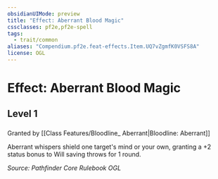 ```yaml
---
obsidianUIMode: preview
title: "Effect: Aberrant Blood Magic"
cssclasses: pf2e,pf2e-spell
tags:
  - trait/common
aliases: "Compendium.pf2e.feat-effects.Item.UQ7vZgmfK0VSFS8A"
license: OGL
---
```

# Effect: Aberrant Blood Magic
## Level 1
### 






Granted by [[Class Features/Bloodline_ Aberrant|Bloodline: Aberrant]]

Aberrant whispers shield one target's mind or your own, granting a +2 status bonus to Will saving throws for 1 round.

*Source: Pathfinder Core Rulebook*
*OGL*